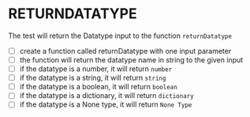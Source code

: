 # RETURNDATATYPE

The test will return the Datatype input to the function `returnDatatype`
- [ ] create a function called returnDatatype with one input parameter
- [ ] the function will return the datatype name in string to the given input
- [ ] if the datatype is a number, it will return `number`
- [ ] if the datatype is a string, it will return `string`
- [ ] if the datatype is a boolean, it will return `boolean`
- [ ] if the datatype is a dictionary, it will return `dictionary`
- [ ] if the datatype is a None type, it will return `None Type`